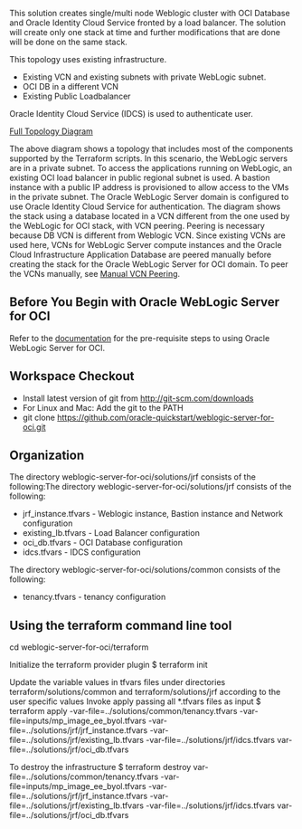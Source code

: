 This solution creates single/multi node Weblogic cluster with OCI Database and Oracle Identity Cloud Service fronted by a load balancer. 
The solution will create only one stack at time and further modifications that are done will be done on the same stack.

This topology uses existing infrastructure.
- Existing VCN and existing subnets with private WebLogic subnet.
- OCI DB in a different VCN
- Existing Public Loadbalancer

Oracle Identity Cloud Service (IDCS) is used to authenticate user.

[Full Topology Diagram](../common/Topology2.drawio.png)

The above diagram shows a topology that includes most of the components supported by the Terraform scripts. 
In this scenario, the WebLogic servers are in a private subnet. To access the applications running on WebLogic, an existing OCI load balancer in public regional subnet is used. 
A bastion instance with a public IP address is provisioned to allow access to the VMs in the private subnet.
The Oracle WebLogic Server domain is configured to use Oracle Identity Cloud Service for authentication.
The diagram shows the stack using a database located in a VCN different from the one used by the WebLogic for OCI stack, with VCN peering. 
Peering is necessary because DB VCN is different from Weblogic VCN. Since existing VCNs are used here, VCNs for WebLogic Server compute instances and the Oracle Cloud Infrastructure Application Database are peered manually before creating the stack for the Oracle WebLogic Server for OCI domain. 
To peer the VCNs manually, see [Manual VCN Peering](https://docs.oracle.com/en/cloud/paas/weblogic-cloud/user/configure-database-parameters.html).

## Before You Begin with Oracle WebLogic Server for OCI
Refer to the [documentation](https://docs.oracle.com/en/cloud/paas/weblogic-cloud/user/you-begin-oracle-weblogic-cloud.html) for the pre-requisite steps to using Oracle WebLogic Server for OCI.

## Workspace Checkout
- Install latest version of git from http://git-scm.com/downloads
- For Linux and Mac: Add the git to the PATH
- git clone https://github.com/oracle-quickstart/weblogic-server-for-oci.git

## Organization
The directory weblogic-server-for-oci/solutions/jrf  consists of the following:The directory weblogic-server-for-oci/solutions/jrf consists of the following:

- jrf_instance.tfvars - Weblogic instance, Bastion instance and Network configuration
- existing_lb.tfvars - Load Balancer configuration
- oci_db.tfvars  - OCI Database configuration
- idcs.tfvars - IDCS configuration

The directory weblogic-server-for-oci/solutions/common consists of the following:
- tenancy.tfvars - tenancy configuration

## Using the terraform command line tool
cd weblogic-server-for-oci/terraform

Initialize the terraform provider plugin
$ terraform init

Update the variable values in tfvars files under directories terraform/solutions/common and terraform/solutions/jrf according to the user specific values
Invoke apply passing all *.tfvars files as input
$ terraform apply -var-file=../solutions/common/tenancy.tfvars -var-file=inputs/mp_image_ee_byol.tfvars -var-file=../solutions/jrf/jrf_instance.tfvars -var-file=../solutions/jrf/existing_lb.tfvars -var-file=../solutions/jrf/idcs.tfvars var-file=../solutions/jrf/oci_db.tfvars

To destroy the infrastructure
$ terraform destroy var-file=../solutions/common/tenancy.tfvars -var-file=inputs/mp_image_ee_byol.tfvars -var-file=../solutions/jrf/jrf_instance.tfvars -var-file=../solutions/jrf/existing_lb.tfvars -var-file=../solutions/jrf/idcs.tfvars var-file=../solutions/jrf/oci_db.tfvars